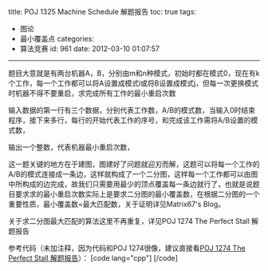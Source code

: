 title: POJ 1325 Machine Schedule 解题报告
toc: true
tags:
  - 图论
  - 最小覆盖点
categories:
  - 算法竞赛
id: 961
date: 2012-03-10 01:07:57
---

题目大意就是有两台机器A，B，分别由m和n种模式，初始时都在模式0，现在有k个工作，每一个工作都可以将A设置成模式i或将B设置成模式j，但每一次更换模式时机器不得不要重启，求完成所有工作的最小重启次数

输入数据的第一行有三个数据，分别代表工作数，A/B的模式数，当输入0时结束程序，接下来多行，每行的开始代表工作的序号，和完成该工作需将A/B设置的模式数，

输出一个整数，代表机器最小重启次数，

这一题关键的地方在于建图，图建好了问题就迎刃而解，这题可以将每一个工作的A/B的模式连接成一条边，这样就构成了一个二分图，这样每一个工作都可以由图中所构成的边完成，故我们只需要用最少的顶点覆盖每一条边就行了，也就是说题目要求求的最小重启次数实际上是要求二分图的最小覆盖数，在根据二分图的一个重要性质，最小覆盖数=最大匹配数，关于证明详见Matrix67's Blog。

关于求二分图最大匹配的算法这里不再重复，详见POJ 1274 The Perfect Stall 解题报告

参考代码（未加注释，因为代码和POJ 1274很像，建议直接看[POJ 1274 The Perfect Stall 解题报告](/archives/958 "POJ 1274 The Perfect Stall 解题报告")）：
[code lang="cpp"]
[/code]